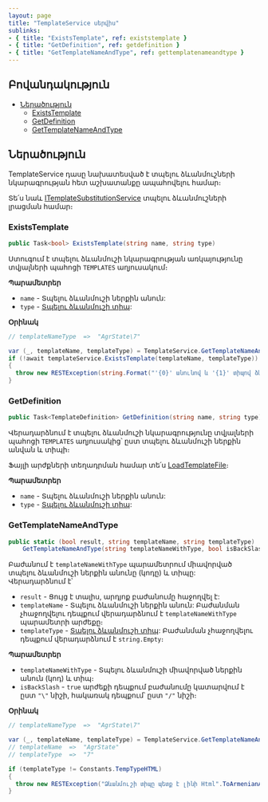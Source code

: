 ```yaml
---
layout: page
title: "TemplateService սերվիս" 
sublinks:
- { title: "ExistsTemplate", ref: existstemplate }
- { title: "GetDefinition", ref: getdefinition }
- { title: "GetTemplateNameAndType", ref: gettemplatenameandtype }
---
```


[4XTemplateSubstitution]: https://armsoft.github.io/as4x-docs/HTM/ProgrGuide/Functions/TemplateSubstitution.html

## Բովանդակություն

- [Ներածություն](#ներածություն)
  <!-- - [Copy](#copy) -->
  <!-- - [Delete](#delete) -->
  <!-- - [Edit](#edit) -->
  - [ExistsTemplate](#existstemplate)
  <!-- - [GetCount](#getcount) -->
  <!-- - [GetDataGroups](#getdatagroups) -->
  - [GetDefinition](#getdefinition)
  <!-- - [GetFileContent](#getfilecontent) -->
  <!-- - [GetMappingCount](#getmappingcount) -->
  <!-- - [GetPrintDataGroups](#getprintdatagroups) -->
  <!-- - [GetRowId](#getrowid) -->
  - [GetTemplateNameAndType](#gettemplatenameandtype)
  <!-- - [GetType](#gettype) -->
  <!-- - [Store](#store) -->
  <!-- - [UpdateDataGroups](#updatedatagroups) -->

## Ներածություն

TemplateService դասը նախատեսված է տպելու ձևանմուշների նկարագրության հետ աշխատանքը ապահովելու համար։

Տե՛ս նաև [ITemplateSubstitutionService](ITemplateSubstitutionService.md) տպելու ձևանմուշների լրացման համար։

<!-- ### Copy

```c#
public Task<int> Copy(TemplateDefinition definition)
```

Պատճենում է `definition` պարամետրում նշված տպելու ձևանմուշի նկարագրությունը, գրանցում տվյալների պահոցի `TEMPLATES` աղյուսակում և վերադարձնում գրանցված նկարագրության ներքին նույնականացման համարը (rowId):

**Պարամետրեր**

* `definition` - Պատճենման ենթակա տպելու ձևանմուշի նկարագրությունը։

### Delete

```c#
public Task Delete(string name, string type)
```

Հեռացնում է տպելու ձևանմուշի նկարագրությունը տվյալների պահոցի `TEMPLATES` աղյուսակից՝ ըստ տպելու ձևանմուշի ներքին անվան և տիպի։

**Պարամետրեր**

* `name` - Տպելու ձևանմուշի ներքին անուն:
* `type` - [Տպելու ձևանմուշի տիպ](../types/SubstitutionType.md):

### Edit

```c#
public Task Edit(TemplateDefinition definition)
```

Խմբագրում է տվյալների պահոցի `TEMPLATES` աղյուսակում գոյություն ունեցող տպելու ձևանմուշի նկարագրությունը:

**Պարամետրեր**

* `description` - Տպելու ձևանմուշի նկարագրություն:
 -->
### ExistsTemplate

```c#
public Task<bool> ExistsTemplate(string name, string type)
```

Ստուգում է տպելու ձևանմուշի նկարագրության առկայությունը տվյալների պահոցի `TEMPLATES` աղյուսակում։

**Պարամետրեր**

* `name` - Տպելու ձևանմուշի ներքին անուն:
* `type` - [Տպելու ձևանմուշի տիպ](../types/SubstitutionType.md):

**Օրինակ**

```c#
// templateNameType  =>  "AgrState\7"

var (_, templateName, templateType) = TemplateService.GetTemplateNameAndType(templateNameType);
if (!await templateService.ExistsTemplate(templateName, templateType))
{
  throw new RESTException(string.Format("'{0}' անունով և '{1}' տիպով ձևանմուշ գոյություն չունի".ToArmenianANSI(), templateName, templateType));
}
```

<!-- ### GetCount

```c#
public Task<int> GetCount(string name)
```

Վերադարձնում է նշված ներքին անունով տպելու ձևանմուշների քանակը։

**Պարամետրեր**

* `name` - Տպելու ձևանմուշի ներքին անուն:

### GetDataGroups

```c#
public Task<string> GetDataGroups(int rowId)
```

Վերադարձնում է տպելու ձևանմուշի տվյալների խմբերի անունները որպես տեքստ, որտեղ խմբերը իրարից տարանջատված են ստորակետերով։

Տվյալների խմբերը օգտագործվում են այն ձևանմուշներում, որոնք պարունակում են մեծ քանակությամբ կոդեր՝ նպատակ ունենալով կոդերը բաժանել խմբերի և հաշվարկել միայն անհրաժեշտ մասը։

**Պարամետրեր**

* `rowId` - Տպելու ձևանմուշի ներքին նույնականացման համար։
 -->
### GetDefinition

```c#
public Task<TemplateDefinition> GetDefinition(string name, string type)
```

Վերադարձնում է տպելու ձևանմուշի նկարագրությունը տվյալների պահոցի `TEMPLATES` աղյուսակից՝ ըստ տպելու ձևանմուշի ներքին անվան և տիպի։

Ֆայլի արժքների տեղադրման համար տե՛ս [LoadTemplateFile](ITemplateSubstitutionService.md#loadtemplatefile)։

**Պարամետրեր**

* `name` - Տպելու ձևանմուշի ներքին անուն:
* `type` - [Տպելու ձևանմուշի տիպ](../types/SubstitutionType.md):

<!-- ### GetFileContent

```c#
public Task<StorageInfo> GetFileContent(int rowId)
```

Բեռնում է տպելու ձևանմուշը տվյալների պահոցի `TEMPLATES` աղյուսակից, պահում [ընթացիկ սեսիայի կոնտեյներում](#container) և վերադարձնում [կոնտեյների](#container), ֆայլի անունները։

**Պարամետրեր**

* `rowId` - Տպելու ձևանմուշի ներքին նույնականացման համար:

### GetMappingCount

```c#
public Task<int> GetMappingCount(int rowId)
```

Վերադարձնում է տպելու ձևանմուշին կապակցված փաստաթղթերի քանակը։

**Պարամետրեր**

* `rowId` - Տպելու ձևանմուշի ներքին նույնականացման համար։

### GetPrintDataGroups

```c#
public Task<List<DocumentPrintDataGroupDefinition>> GetPrintDataGroups(string docType)
```

Վերադարձնում է նշված տեսակի փաստաթղթին կապակցված տպելու ձևանմուշների տվյալների խմբերի նկարագրությունների ցուցակը։

Տվյալների խմբերը օգտագործվում են այն ձևանմուշներում, որոնք պարունակում են մեծ քանակությամբ կոդեր՝ նպատակ ունենալով կոդերը բաժանել խմբերի և հաշվարկել միայն անհրաժեշտ մասը։

Տես նա՛և [PrintDataGroup](https://armsoft.github.io/as4x-docs/HTM/ProgrGuide/PrintDataGroup.html):

**Պարամետրեր**

* `docType` - Փաստաթղթի տեսակ (ներքին անուն)։

### GetRowId

```c#
public Task<int> GetRowId(string name, string type)
```

Վերադարձնում է տպելու ձևանմուշի ներքին նույնականացման համարը (rowId) տվյալների պահոցի `TEMPLATES` աղյուսակից՝ ըստ տպելու ձևանմուշի ներքին անվան և տիպի։

**Պարամետրեր**

* `name` - Տպելու ձևանմուշի ներքին անուն:
* `type` - [Տպելու ձևանմուշի տիպ](../types/SubstitutionType.md):
 -->
### GetTemplateNameAndType

```c#
public static (bool result, string templateName, string templateType) 
    GetTemplateNameAndType(string templateNameWithType, bool isBackSlash = true)
```

Բաժանում է `templateNameWithType` պարամետրում միավորված տպելու ձևանմուշի ներքին անունը (կոդը) և տիպը:  
Վերադարձնում է՝
* `result` - Ցույց է տալիս, արդյոք բաժանումը հաջողվել է:
* `templateName` - Տպելու ձևանմուշի ներքին անուն: Բաժանման չհաջողվելու դեպքում վերադարձնում է `templateNameWithType` պարամետրի արժեքը։
* `templateType` - [Տպելու ձևանմուշի տիպ](../types/SubstitutionType.md): Բաժանման չհաջողվելու դեպքում վերադարձնում է `string.Empty`։

**Պարամետրեր**

* `templateNameWithType` - Տպելու ձևանմուշի միավորված ներքին անուն (կոդ) և տիպ։
* `isBackSlash` - `true` արժեքի դեպքում բաժանումը կատարվում է ըստ `"\"` նիշի, հակառակ դեպքում՝ ըստ `"/"` նիշի։


**Օրինակ**

```c#
// templateNameType  =>  "AgrState\7"

var (_, templateName, templateType) = TemplateService.GetTemplateNameAndType(templateNameType);
// templateName  =>  "AgrState"
// templateType  =>  "7"

if (templateType != Constants.TempTypeHTML) 
{
  throw new RESTException("Ձևանմուշի տիպը պետք է լինի Html".ToArmenianANSI());
}
```

<!-- ### GetType

```c#
public Task<string> GetType(string name)
```

Վերադարձնում է [տպելու ձևանմուշի տիպը][4XTemplateSubstitution]՝ ըստ տպելու ձևանմուշի ներքին անվան։

**Պարամետրեր**

* `name` - Տպելու ձևանմուշի ներքին անուն:

### Store

```
public Task Store(TemplateDefinition description)
```

Գրանցում է տպելու ձևանմուշի նկարագրությունը տվյալների պահոցի `TEMPLATES` աղյուսակում։

**Պարամետրեր**

* `description` - Տպելու ձևանմուշի նկարագրություն:

### UpdateDataGroups

```c#
public Task UpdateDataGroups(int rowId, string dataGroups)
```

Թարմացնում է տպելու ձևանմուշի տվյալների խմբերը։

Տվյալների խմբերը օգտագործվում են այն ձևանմուշներում, որոնք պարունակում են մեծ քանակությամբ կոդեր՝ նպատակ ունենալով կոդերը բաժանել խմբերի և հաշվարկել միայն անհրաժեշտ մասը։

**Պարամետրեր**

* `rowId` - Տպելու ձևանմուշի ներքին նույնականացման համար։
* `dataGroups` - Տպելու ձևանմուշի տվյալների խմբերի անունները որպես տեքստ, որտեղ խմբերը անհրաժեշտ է իրարից տարանջատել ստորակետերով։ Օրինակ **TRN,TRNAMD**:
 -->